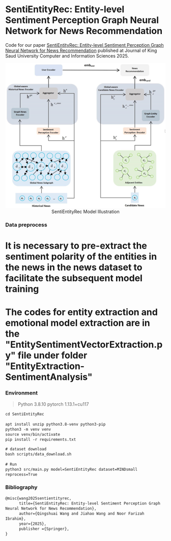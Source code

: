 # SentiEntityRec: Entity-level Sentiment Perception Graph Neural Network for News Recommendation
Code for our paper [SentiEntityRec: Entity-level Sentiment Perception Graph Neural Network for News Recommendation](https://) published at Journal of King Saud University Computer and Information Sciences 2025. 

<p align="center">
  <img src="SentiEntityRec.jpg" alt="SentiEntityRec Model Illustration" width="600" />
  <br>
  SentiEntityRec Model Illustration
</p>

### Data preprocess
# It is necessary to pre-extract the sentiment polarity of the entities in the news in the news dataset to facilitate the subsequent model training
# The codes for entity extraction and emotional model extraction are in the "EntitySentimentVectorExtraction.py" file under folder "EntityExtraction-SentimentAnalysis"

### Environment
> Python 3.8.10
> pytorch 1.13.1+cu117
```shell
cd SentiEntityRec

apt install unzip python3.8-venv python3-pip
python3 -m venv venv
source venv/bin/activate
pip install -r requirements.txt
```

```shell
# dataset download
bash scripts/data_download.sh

# Run
python3 src/main.py model=SentiEntityRec dataset=MINDsmall reprocess=True
```

### Bibliography

```shell
@misc{wang2025sentientityrec,
      title={SentiEntityRec: Entity-level Sentiment Perception Graph Neural Network for News Recommendation}, 
      author={Qingshuai Wang and Jiahao Wang and Noor Farizah Ibrahim},
      year={2025},
      publisher ={Springer},
}
```


